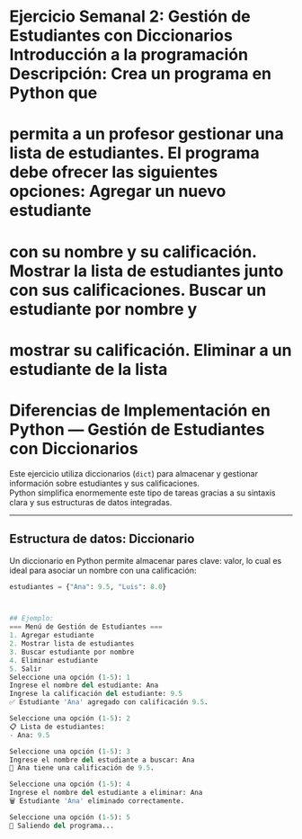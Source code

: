 # Ejercicio Semanal 2: Gestión de Estudiantes con Diccionarios Introducción a la programación Descripción: Crea un programa en Python que
# permita a un profesor gestionar una lista de estudiantes. El programa debe ofrecer las siguientes opciones: Agregar un nuevo estudiante 
# con su nombre y su calificación. Mostrar la lista de estudiantes junto con sus calificaciones. Buscar un estudiante por nombre y 
# mostrar su calificación. Eliminar a un estudiante de la lista

# Diferencias de Implementación en Python — Gestión de Estudiantes con Diccionarios

Este ejercicio utiliza diccionarios (`dict`) para almacenar y gestionar información sobre estudiantes y sus calificaciones.  
Python simplifica enormemente este tipo de tareas gracias a su sintaxis clara y sus estructuras de datos integradas.

---

## Estructura de datos: Diccionario
Un diccionario en Python permite almacenar pares clave: valor, lo cual es ideal para asociar un nombre con una calificación:
```python
estudiantes = {"Ana": 9.5, "Luis": 8.0}



## Ejemplo:
=== Menú de Gestión de Estudiantes ===
1. Agregar estudiante
2. Mostrar lista de estudiantes
3. Buscar estudiante por nombre
4. Eliminar estudiante
5. Salir
Seleccione una opción (1-5): 1
Ingrese el nombre del estudiante: Ana
Ingrese la calificación del estudiante: 9.5
✅ Estudiante 'Ana' agregado con calificación 9.5.

Seleccione una opción (1-5): 2
📋 Lista de estudiantes:
- Ana: 9.5

Seleccione una opción (1-5): 3
Ingrese el nombre del estudiante a buscar: Ana
🎯 Ana tiene una calificación de 9.5.

Seleccione una opción (1-5): 4
Ingrese el nombre del estudiante a eliminar: Ana
🗑️ Estudiante 'Ana' eliminado correctamente.

Seleccione una opción (1-5): 5
👋 Saliendo del programa...